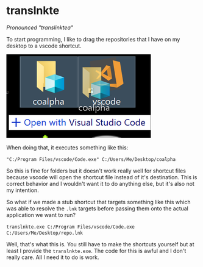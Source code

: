# translnkte

*Pronounced "translinktea"*

To start programming, I like to drag the repositories that I have on my desktop
to a vscode shortcut.

![](misc/drag.png)

When doing that, it executes something like this:

```
"C:/Program Files/vscode/Code.exe" C:/Users/Me/Desktop/coalpha
```

So this is fine for folders but it doesn't work really well for shortcut files
because vscode will open the shortcut file instead of it's destination. This is
correct behavior and I wouldn't want it to do anything else, but it's also not
my intention.

So what if we made a stub shortcut that targets something like this which was
able to resolve the `.lnk` targets before passing them onto the actual
application we want to run?

```
translnkte.exe C:/Program Files/vscode/Code.exe C:/Users/Me/Desktop/repo.lnk
```

Well, that's what this is. You still have to make the shortcuts yourself but at
least I provide the `translnkte.exe`. The code for this is awful and I don't
really care. All I need it to do is work.
